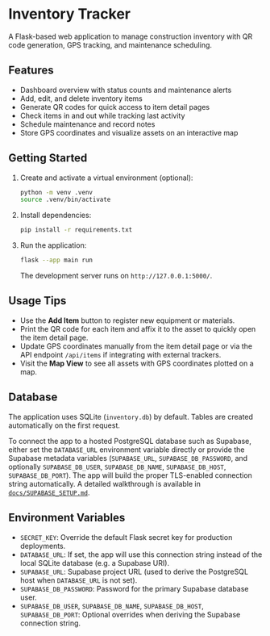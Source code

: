 # Inventory Tracker

A Flask-based web application to manage construction inventory with QR code generation, GPS tracking, and maintenance scheduling.

## Features

- Dashboard overview with status counts and maintenance alerts
- Add, edit, and delete inventory items
- Generate QR codes for quick access to item detail pages
- Check items in and out while tracking last activity
- Schedule maintenance and record notes
- Store GPS coordinates and visualize assets on an interactive map

## Getting Started

1. Create and activate a virtual environment (optional):

   ```bash
   python -m venv .venv
   source .venv/bin/activate
   ```

2. Install dependencies:

   ```bash
   pip install -r requirements.txt
   ```

3. Run the application:

   ```bash
   flask --app main run
   ```

   The development server runs on `http://127.0.0.1:5000/`.

## Usage Tips

- Use the **Add Item** button to register new equipment or materials.
- Print the QR code for each item and affix it to the asset to quickly open the item detail page.
- Update GPS coordinates manually from the item detail page or via the API endpoint `/api/items` if integrating with external trackers.
- Visit the **Map View** to see all assets with GPS coordinates plotted on a map.

## Database

The application uses SQLite (`inventory.db`) by default. Tables are created automatically on the first request.

To connect the app to a hosted PostgreSQL database such as Supabase, either set the `DATABASE_URL` environment variable directly or provide the Supabase metadata variables (`SUPABASE_URL`, `SUPABASE_DB_PASSWORD`, and optionally `SUPABASE_DB_USER`, `SUPABASE_DB_NAME`, `SUPABASE_DB_HOST`, `SUPABASE_DB_PORT`). The app will build the proper TLS-enabled connection string automatically. A detailed walkthrough is available in [`docs/SUPABASE_SETUP.md`](docs/SUPABASE_SETUP.md).

## Environment Variables

- `SECRET_KEY`: Override the default Flask secret key for production deployments.
- `DATABASE_URL`: If set, the app will use this connection string instead of the local SQLite database (e.g. a Supabase URI).
- `SUPABASE_URL`: Supabase project URL (used to derive the PostgreSQL host when `DATABASE_URL` is not set).
- `SUPABASE_DB_PASSWORD`: Password for the primary Supabase database user.
- `SUPABASE_DB_USER`, `SUPABASE_DB_NAME`, `SUPABASE_DB_HOST`, `SUPABASE_DB_PORT`: Optional overrides when deriving the Supabase connection string.
